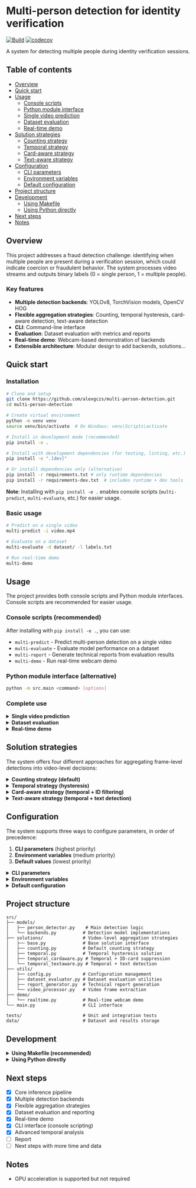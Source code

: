# Multi-person detection for identity verification

[![Build](https://github.com/alexgczs/multi-person-detection/actions/workflows/ci.yml/badge.svg?branch=master)](https://github.com/alexgczs/multi-person-detection/actions/workflows/ci.yml)
[![codecov](https://codecov.io/gh/alexgczs/multi-person-detection/graph/badge.svg)](https://codecov.io/gh/alexgczs/multi-person-detection)

A system for detecting multiple people during identity verification sessions.

## Table of contents

- [Overview](#overview)
- [Quick start](#quick-start)
- [Usage](#usage)
  - [Console scripts](#console-scripts-recommended)
  - [Python module interface](#python-module-interface-alternative)
  - [Single video prediction](#single-video-prediction)
  - [Dataset evaluation](#dataset-evaluation)
  - [Real-time demo](#real-time-demo)
- [Solution strategies](#solution-strategies)
  - [Counting strategy](#counting-strategy-default)
  - [Temporal strategy](#temporal-strategy-hysteresis)
  - [Card-aware strategy](#card-aware-strategy-temporal--id-filtering)
  - [Text-aware strategy](#text-aware-strategy-temporal--text-detection)
- [Configuration](#configuration)
  - [CLI parameters](#cli-parameters)
  - [Environment variables](#environment-variables)
  - [Default configuration](#default-configuration)
- [Project structure](#project-structure)
- [Development](#development)
  - [Using Makefile](#using-makefile-recommended)
  - [Using Python directly](#using-python-directly)
- [Next steps](#next-steps)
- [Notes](#notes)

## Overview

This project addresses a fraud detection challenge: identifying when multiple people are present during a verification session, which could indicate coercion or fraudulent behavior. The system processes video streams and outputs binary labels (0 = single person, 1 = multiple people).

### Key features

- **Multiple detection backends**: YOLOv8, TorchVision models, OpenCV HOG
- **Flexible aggregation strategies**: Counting, temporal hysteresis, card-aware detection, text-aware detection
- **CLI**: Command-line interface
- **Evaluation**: Dataset evaluation with metrics and reports
- **Real-time demo**: Webcam-based demonstration of backends
- **Extensible architecture**: Modular design to add backends, solutions...

## Quick start

### Installation

```bash
# Clone and setup
git clone https://github.com/alexgczs/multi-person-detection.git
cd multi-person-detection

# Create virtual environment
python -m venv venv
source venv/bin/activate  # On Windows: venv\Scripts\activate

# Install in development mode (recommended)
pip install -e .

# Install with development dependencies (for testing, linting, etc.)
pip install -e ".[dev]"

# Or install dependencies only (alternative)
pip install -r requirements.txt # only runtime dependencies
pip install -r requirements-dev.txt  # includes runtime + dev tools
```

**Note**: Installing with `pip install -e .` enables console scripts (`multi-predict`, `multi-evaluate`, etc.) for easier usage.

### Basic usage

```bash
# Predict on a single video
multi-predict -i video.mp4

# Evaluate on a dataset
multi-evaluate -d dataset/ -l labels.txt

# Run real-time demo
multi-demo
```

## Usage

The project provides both console scripts and Python module interfaces. Console scripts are recommended for easier usage.

### Console scripts (recommended)

After installing with `pip install -e .`, you can use:

- `multi-predict` - Predict multi-person detection on a single video
- `multi-evaluate` - Evaluate model performance on a dataset
- `multi-report` - Generate technical reports from evaluation results
- `multi-demo` - Run real-time webcam demo

### Python module interface (alternative)

```bash
python -m src.main <command> [options]
```

### Complete use
<details>
<summary><strong>Single video prediction</strong></summary>

Get a prediction for a single video:

```bash
# Basic prediction
multi-predict -i path/to/video.mp4

# With custom parameters
multi-predict -i path/to/video.mp4 \
  --threshold 0.5 \
  --model-size n \
  --device cuda \
  --sample-rate 1 \
  --max-frames 100 \
  --people-threshold 0.2 \
  --solution counting

# Or using Python module (alternative)
python -m src.main predict -i path/to/video.mp4 \
  --threshold 0.5 \
  --model-size n \
  --device cuda \
  --sample-rate 1 \
  --max-frames 100 \
  --people-threshold 0.2 \
  --solution counting
```

The output will be printed to stdout as `label predicted: 0` or `label predicted: 1`.

**Key options:**
- `--threshold`: Detection confidence threshold (default: 0.5)
- `--solution`: Aggregation strategy (counting, temporal, temporal_cardaware, temporal_textaware)
- `--people-threshold`: Ratio threshold for multi-person detection
- `--max-frames`: Maximum frames to process
- `--backend`: Detection model (yolov8, torchvision_frcnn, opencv_hog)

</details>

<details>
<summary><strong>Dataset evaluation</strong></summary>

Evaluate the model on a complete dataset:

```bash
# Basic evaluation
multi-evaluate -d path/to/dataset -l path/to/labels.txt

# With custom parameters
multi-evaluate -d path/to/dataset -l path/to/labels.txt \
  --threshold 0.5 --model-size n --device cuda \
  --sample-rate 1 --max-frames 100 --people-threshold 0.2 \
  --solution temporal

# With text-aware solution for document filtering
multi-evaluate -d path/to/dataset -l path/to/labels.txt \
  --solution temporal_textaware \
  --text-confidence-threshold 0.6 \
  --text-proximity-threshold 80

# Or using Python module (alternative)
python -m src.main evaluate -d path/to/dataset -l path/to/labels.txt \
  --threshold 0.5 --model-size n --device cuda \
  --sample-rate 1 --max-frames 100 --people-threshold 0.2 \
  --solution temporal
```

This will:
- Process all videos in the dataset
- Compare predictions with ground truth labels
- Calculate performance metrics (accuracy, precision, recall, F1-score)
- Generate a technical report
- Save results to a timestamped directory

**Generated output:**
The evaluation automatically creates a timestamped directory (e.g., `data/results/2025-08-17_21-41-15/`) containing:

1. **`evaluation_results.json`** - Detailed results in JSON format:
   - Per-video predictions and ground truth
   - Performance metrics (accuracy, precision, recall, F1-score)
   - Classification report with class-wise statistics

2. **`technical_report.md`** - Markdown report including:
   - Executive summary with key performance metrics
   - Confusion matrix with TP/TN/FP/FN breakdown
   - Error analysis identifying specific failed videos

**Dataset format:**
- Videos: `.mp4` files in the dataset directory
- Labels: TSV file with columns `video` and `label` (0/1)

</details>

<details>
<summary><strong>Real-time demo</strong></summary>

Run a real-time webcam demo:

```bash
# Basic demo
multi-demo

# With custom parameters
multi-demo --backend yolov8 --model-size n --threshold 0.5
```

The demo shows:
- Person detections with bounding boxes
- Number of people detected
- FPS counter
- Confidence scores

**Note**: This demo shows frame-by-frame detections only. Solution strategies are not applied. The unique use of this demo is to understand the behavior of each model backend.

</details>

## Solution strategies

The system offers four different approaches for aggregating frame-level detections into video-level decisions:

<details>
<summary><strong>Counting strategy (default)</strong></summary>

**How it works:**
- Computes the ratio of frames where more than one person is detected
- Final decision: `has_multiple_people = (ratio > people_threshold)`

**Best for:**
- Simple scenarios with clear detections
- When you want fast processing
- Default performance evaluation

**Configuration:**
```bash
--solution counting --people-threshold 0.2
```

**Default threshold:** 0.0 (any frame with multiple people triggers detection)

</details>

<details>
<summary><strong>Temporal strategy (hysteresis)</strong></summary>

**How it works:**
- Looks at consecutive frames to avoid false positives from brief detections
- Activates when there are at least `temporal_min_consecutive` consecutive frames with multiple people
- Once activated, remains active for the rest of the video (sticky behavior)

**Best for:**
- Noisy detections or brief false positives
- Scenarios where sustained presence of multiple people is required
- More robust to detection artifacts

**Configuration:**
```bash
--solution temporal --temporal-min-consecutive 3
```

**Default:** 20 consecutive frames required

</details>

<details>
<summary><strong>Card-aware strategy (temporal + ID filtering)</strong></summary>

**How it works:**
- Same as temporal strategy but filters out faces in ID cards
- Uses geometric properties to identify ID card faces:
  - Area ratio compared to largest detection
  - Square aspect ratio tolerance
- Prevents false positives from ID card photos

**Best for:**
- Identity verification scenarios
- When users show ID cards during verification
- Most robust for real-world applications

**Configuration:**
```bash
--solution temporal_cardaware \
  --temporal-min-consecutive 3 \
  --card-min-area-ratio 0.85 \
  --card-square-tolerance 0.25
```

**Default parameters:**
- `card_min_area_ratio`: 0.9 (90% of largest detection)
- `card_square_tolerance`: 0.35 (35% tolerance for square aspect ratio)

</details>

<details>
<summary><strong>Text-aware strategy (temporal + text detection)</strong></summary>

**How it works:**
- Combines temporal hysteresis with text detection using EasyOCR
- Filters out faces that are near detected text regions (likely ID documents)
- Uses proximity threshold to determine if a face is near text

**Best for:**
- Identity verification with documents containing text
- Reducing false positives from document photos

**Configuration:**
```bash
--solution temporal_textaware \
  --temporal-min-consecutive 3 \
  --text-proximity-threshold 100 \
  --text-confidence-threshold 0.5
```

**Default parameters:**
- `text_proximity_threshold`: 100 pixels (distance between face and text centers)
- `text_confidence_threshold`: 0.5 (minimum OCR confidence for text detection)

**Note:** This solution requires EasyOCR for text detection and may be slower than other approaches. Use a GPU is recommended.

</details>

## Configuration

The system supports three ways to configure parameters, in order of precedence:

1. **CLI parameters** (highest priority)
2. **Environment variables** (medium priority)  
3. **Default values** (lowest priority)

<details>
<summary><strong>CLI parameters</strong></summary>

All configuration parameters can be set via command-line arguments:

```bash
# Video processing
--sample-rate 2              # Process every 2nd frame
--max-frames 100             # Maximum frames per video
--threshold 0.7              # Detection confidence threshold

# Decision making
--people-threshold 0.2       # Ratio threshold for multi-person detection
--solution temporal          # Aggregation strategy

# Model selection
--backend yolov8             # Detection backend
--model-size n               # Model size (for YOLO models)
--device cuda                # Computation device

# Advanced parameters
--temporal-min-consecutive 3 # Minimum consecutive frames for temporal activation
--card-min-area-ratio 0.85   # Minimum area ratio for card detection
--card-square-tolerance 0.25 # Square tolerance for card detection
--text-proximity-threshold 100 # Text proximity threshold for text-aware detection
--text-confidence-threshold 0.5 # OCR confidence threshold for text detection
```

</details>

<details>
<summary><strong>Environment variables</strong></summary>

Set environment variables for consistent configuration across runs:

```bash
# Video processing
export MULTI_DETECT_FRAME_SAMPLE_RATE=2
export MULTI_DETECT_MAX_FRAMES=100

# Decision making
export MULTI_DETECT_MULTIPLE_PEOPLE_THRESHOLD=0.2

# Temporal solution parameters
export MULTI_DETECT_TEMPORAL_MIN_CONSECUTIVE=3

# Card detection parameters
export MULTI_DETECT_CARD_MIN_AREA_RATIO=0.85
export MULTI_DETECT_CARD_SQUARE_TOLERANCE=0.25

# Text detection parameters
export MULTI_DETECT_TEXT_PROXIMITY_THRESHOLD=100
export MULTI_DETECT_TEXT_CONFIDENCE_THRESHOLD=0.5
```

</details>

<details>
<summary><strong>Default configuration</strong></summary>

Default values in `src/utils/config.py`:

```python
# Video processing
FRAME_SAMPLE_RATE: int = 1            # Process every frame
MAX_FRAMES: int = None                # No limit
FRAME_WIDTH: int = 640                # Resize width
FRAME_HEIGHT: int = 480               # Resize height

# Decision making
MULTIPLE_PEOPLE_THRESHOLD: float = 0.0  # Any frame triggers detection

# Temporal solution parameters
TEMPORAL_MIN_CONSECUTIVE: int = 20      # Min consecutive frames for activation

# Card detection parameters
CARD_MIN_AREA_RATIO_TO_LARGEST: float = 0.9    # 90% of largest detection
CARD_SQUARE_TOLERANCE: float = 0.35            # 35% tolerance for square aspect ratio

# Text detection parameters
TEXT_PROXIMITY_THRESHOLD: int = 100            # Proximity threshold in pixels
TEXT_CONFIDENCE_THRESHOLD: float = 0.5         # OCR confidence threshold
```

</details>

## Project structure

```
src/
├── models/
│   ├── person_detector.py    # Main detection logic
│   └── backends.py          # Detection model implementations
├── solutions/               # Video-level aggregation strategies
│   ├── base.py              # Base solution interface
│   ├── counting.py          # Default counting strategy
│   ├── temporal.py          # Temporal hysteresis solution
│   ├── temporal_cardaware.py # Temporal + ID-card suppression
│   └── temporal_textaware.py # Temporal + text detection
├── utils/
│   ├── config.py            # Configuration management
│   ├── dataset_evaluator.py # Dataset evaluation utilities
│   ├── report_generator.py  # Technical report generation
│   └── video_processor.py   # Video frame extraction
├── demo/
│   └── realtime.py          # Real-time webcam demo
└── main.py                  # CLI interface

tests/                       # Unit and integration tests
data/                        # Dataset and results storage
```

## Development

<details>
<summary><strong>Using Makefile (recommended)</strong></summary>

```bash
make help          # Show available commands
make install       # Install in development mode
make install-dev   # Install with development dependencies
make test          # Run tests
make test-cov      # Run tests with coverage
make lint          # Run linting
make clean         # Clean build artifacts
make build         # Build the package
```

</details>

<details>
<summary><strong>Using Python directly</strong></summary>

```bash
# First ensure you have dev dependencies installed
pip install -e ".[dev]"

# Then run development commands
pytest             # Run tests
pytest --cov=src   # Run tests with coverage
flake8 src/ tests/ # Run linting
```

</details>

## Next steps

- [x] Core inference pipeline
- [x] Multiple detection backends
- [x] Flexible aggregation strategies
- [x] Dataset evaluation and reporting
- [x] Real-time demo
- [x] CLI interface (console scripting)
- [X] Advanced temporal analysis
- [ ] Report
- [ ] Next steps with more time and data

## Notes

- GPU acceleration is supported but not required
